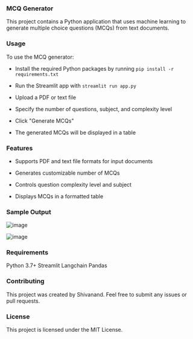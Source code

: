 ### MCQ Generator
This project contains a Python application that uses machine learning to generate multiple choice questions (MCQs) from text documents.

### Usage
To use the MCQ generator:

- Install the required Python packages by running `pip install -r requirements.txt`

- Run the Streamlit app with `streamlit run app.py`

- Upload a PDF or text file

- Specify the number of questions, subject, and complexity level

- Click "Generate MCQs"

- The generated MCQs will be displayed in a table

### Features
- Supports PDF and text file formats for input documents

- Generates customizable number of MCQs

- Controls question complexity level and subject

- Displays MCQs in a formatted table

### Sample Output
  ![image](https://github.com/shrchrds/MCQ_Generator/assets/109525315/2ecf2e99-dbec-49fe-8eb3-934347e32b62)

  ![image](https://github.com/shrchrds/MCQ_Generator/assets/109525315/b1cf499e-a1ec-4151-b27e-2efefcd41697)


### Requirements
Python 3.7+
Streamlit
Langchain
Pandas

### Contributing
This project was created by Shivanand. Feel free to submit any issues or pull requests.

### License
This project is licensed under the MIT License.


